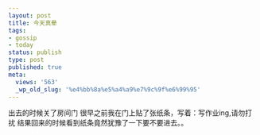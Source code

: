 ```yaml
---
layout: post
title: 今天真晕
tags:
- gossip
- today
status: publish
type: post
published: true
meta:
  views: '563'
  _wp_old_slug: '%e4%bb%8a%e5%a4%a9%e7%9c%9f%e6%99%95'
---
```

出去的时候关了房间门
很早之前我在门上贴了张纸条，写着：写作业ing,请勿打扰
结果回来的时候看到纸条竟然犹豫了一下要不要进去。。
